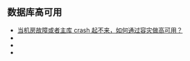 ## 数据库高可用
- [当机房故障或者主库 crash 起不来，如何通过容灾做高可用？](https://mp.weixin.qq.com/s?__biz=MzIxMzEzMjM5NQ==&mid=2651033482&idx=2&sn=efde74823569612f845ff190d7912a44)
- []()
- []()
- []()